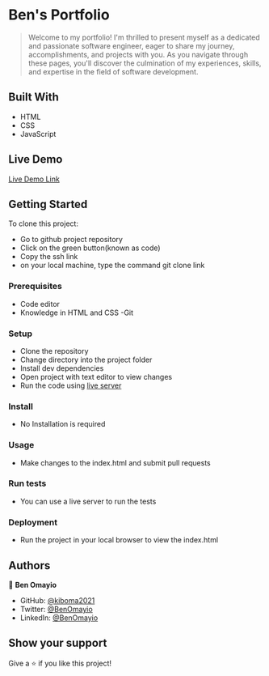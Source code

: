 # Ben's Portfolio

> Welcome to my portfolio! I'm thrilled to present myself as a dedicated and passionate software engineer, eager to share my journey, accomplishments, and projects with you. As you navigate through these pages, you'll discover the culmination of my experiences, skills, and expertise in the field of software development.


## Built With

- HTML
- CSS
- JavaScript

## Live Demo

[Live Demo Link](https://kiboma2021.github.io/My_Portfolio/)


## Getting Started

To clone this project:
- Go to github project repository
- Click on the green button(known as code)
- Copy the ssh link
- on your local machine, type the command git clone link


### Prerequisites
- Code editor
- Knowledge in HTML and CSS
-Git

### Setup
- Clone the repository
- Change directory into the project folder
- Install dev dependencies
- Open project with text editor to view changes
- Run the code using [live server](https://www.google.com/search?client=safari&rls=en&q=live+server&ie=UTF-8&oe=UTF-8)

### Install
- No Installation is required

### Usage
- Make changes to the index.html and submit pull requests

### Run tests
- You can use a live server to run the tests

### Deployment
- Run the project in your local browser to view the index.html


## Authors

👤 **Ben Omayio**

- GitHub: [@kiboma2021](https://github.com/kiboma2021)
- Twitter: [@BenOmayio](https://twitter.com/omayiobenj)
- LinkedIn: [@BenOmayio](https://www.linkedin.com/in/ben-omayio-74622469/)


## Show your support

Give a ⭐️ if you like this project!

